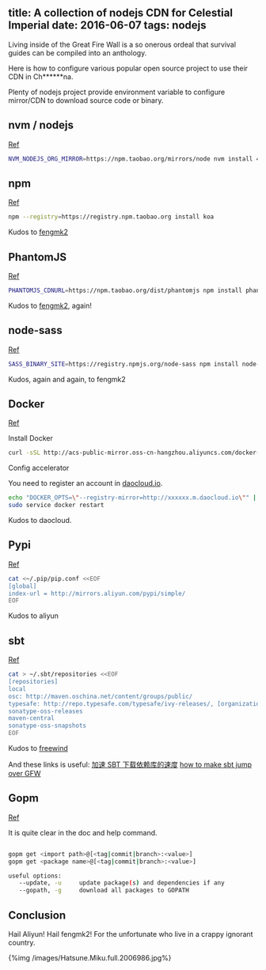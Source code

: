 title: A collection of nodejs CDN for Celestial Imperial
date: 2016-06-07
tags: nodejs
---

Living inside of the Great Fire Wall is a so onerous ordeal that survival guides can be compiled into an anthology.

Here is how to configure various popular open source project to use their CDN in Ch******na.

Plenty of nodejs project provide environment variable to configure mirror/CDN to download source code or binary.

nvm / nodejs
---
[Ref](https://cnodejs.org/topic/5338c5db7cbade005b023c98)

```bash
NVM_NODEJS_ORG_MIRROR=https://npm.taobao.org/mirrors/node nvm install 4
```

npm
---
[Ref](https://cnodejs.org/topic/5338c5db7cbade005b023c98)

```bash
npm --registry=https://registry.npm.taobao.org install koa
```

Kudos to [fengmk2](https://cnodejs.org/user/fengmk2)

PhantomJS
---

[Ref](https://cnodejs.org/topic/538ed941c3ee0b5820889f66)

```bash
PHANTOMJS_CDNURL=https://npm.taobao.org/dist/phantomjs npm install phantomjs --registry=https://registry.npm.taobao.org --no-proxy
```

Kudos to [fengmk2](https://cnodejs.org/user/fengmk2), again!

node-sass
---

[Ref](https://github.com/cnpm/cnpm/pull/76/files)

```bash
SASS_BINARY_SITE=https://registry.npmjs.org/node-sass npm install node-sass
```

Kudos, again and again, to fengmk2

Docker
----

[Ref](http://www.imike.me/2016/04/20/Docker%E4%B8%8B%E4%BD%BF%E7%94%A8%E9%95%9C%E5%83%8F%E5%8A%A0%E9%80%9F/)

Install Docker

```bash
curl -sSL http://acs-public-mirror.oss-cn-hangzhou.aliyuncs.com/docker-engine/internet | sh -
```

Config accelerator

You need to register an account in [daocloud.io](http://xxxxxx.m.daocloud.io).

```bash
echo "DOCKER_OPTS=\"--registry-mirror=http://xxxxxx.m.daocloud.io\"" | sudo tee -a /etc/default/docker
sudo service docker restart
```

Kudos to daocloud.

Pypi
---
[Ref](http://www.cnblogs.com/meelo/p/4636340.html)

```bash
cat <~/.pip/pip.conf <<EOF
[global]
index-url = http://mirrors.aliyun.com/pypi/simple/
EOF
```

Kudos to aliyun


sbt
----
[Ref](http://freewind.in/posts/2619-sbt-global-repo/)

```bash
cat > ~/.sbt/repositories <<EOF
[repositories]
local
osc: http://maven.oschina.net/content/groups/public/
typesafe: http://repo.typesafe.com/typesafe/ivy-releases/, [organization]/[module]/(scala_[scalaVersion]/)(sbt_[sbtVersion]/)[revision]/[type]s/[artifact](-[classifier]).[ext], bootOnly
sonatype-oss-releases
maven-central
sonatype-oss-snapshots
EOF
```

Kudos to [freewind](http://freewind.in/)

And these links is useful:
[加速 SBT 下载依赖库的速度](https://segmentfault.com/a/1190000002474507)
[how to make sbt jump over GFW](http://afoo.me/posts/2014-11-05-how-make-sbt-jump-over-GFW.html)

Gopm
----

[Ref](https://github.com/gpmgo/gopm)

It is quite clear in the doc and help command.

```bash

gopm get <import path>@[<tag|commit|branch>:<value>]
gopm get <package name>@[<tag|commit|branch>:<value>]

useful options:
   --update, -u		update package(s) and dependencies if any
   --gopath, -g		download all packages to GOPATH
```


Conclusion
---
Hail Aliyun! Hail fengmk2!
For the unfortunate who live in a crappy ignorant country.

{%img /images/Hatsune.Miku.full.2006986.jpg%}
